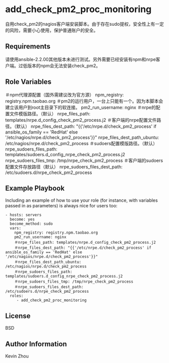 add_check_pm2_proc_monitoring
=========

自用check_pm2的nagios客户端安装脚本。由于存在sudo提权，安全性上有一定的风险，需要小心使用，保护普通账户的安全。

Requirements
------------

请使用ansible-2.2.00其他版本未进行测试。另外需要已经安装有npm和nrpe客户端。过低版本的npm会无法安装check_pm2。

Role Variables
--------------

＃npm代理源配置（国外需建议改为官方源）
npm_registry: registry.npm.taobao.org
＃pm2的运行用户，一台上只能有一个。因为本脚本会建立该用户到root主目录下的软连接。
pm2_run_username: nginx
＃nrpe的配置文件模版路径。（默认）
nrpe_files_path: templates/nrpe.d_config_check_pm2_process.j2
＃客户端的nrpe配置文件路径。（默认）
nrpe_files_dest_path: "{{'/etc/nrpe.d/check_pm2_process' if ansible_os_family == 'RedHat' else '/etc/nagios/nrpe.d/check_pm2_process'}}"
nrpe_files_dest_path_ubuntu: /etc/nagios/nrpe.d/check_pm2_process
＃sudoers配置模版路径。（默认）
nrpe_sudoers_files_path: templates/sudoers.d_config_nrpe_check_pm2_process.j2
nrpe_sudoers_files_tmp: /tmp/nrpe_check_pm2_process
＃客户端的sudoers配置文件存放路径（默认）
nrpe_sudoers_files_dest_path: /etc/sudoers.d/nrpe_check_pm2_process


Example Playbook
----------------

Including an example of how to use your role (for instance, with variables passed in as parameters) is always nice for users too:

    - hosts: servers
      become: yes
      become_method: sudo
      vars:
        npm_registry: registry.npm.taobao.org
        pm2_run_username: nginx
        ＃nrpe_files_path: templates/nrpe.d_config_check_pm2_process.j2
        ＃nrpe_files_dest_path: "{{'/etc/nrpe.d/check_pm2_process' if ansible_os_family == 'RedHat' else '/etc/nagios/nrpe.d/check_pm2_process'}}"
        ＃nrpe_files_dest_path_ubuntu: /etc/nagios/nrpe.d/check_pm2_process
        ＃nrpe_sudoers_files_path: templates/sudoers.d_config_nrpe_check_pm2_process.j2
        ＃nrpe_sudoers_files_tmp: /tmp/nrpe_check_pm2_process
        ＃nrpe_sudoers_files_dest_path: /etc/sudoers.d/nrpe_check_pm2_process
      roles:
         - add_check_pm2_proc_monitoring

License
-------

BSD

Author Information
------------------

Kevin Zhou